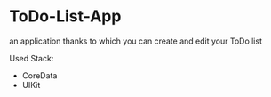 # ToDo-List-App

an application thanks to which you can create and edit your ToDo list

Used Stack:
  - CoreData
  - UIKit

